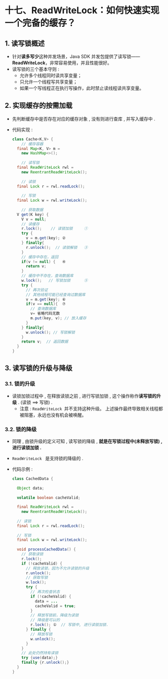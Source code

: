 # 十七、ReadWriteLock：如何快速实现一个完备的缓存？

## 1. 读写锁概述

- 针对**读多写少**这种并发场景，Java SDK 并发包提供了读写锁——**ReadWriteLock**，非常容易使用，并且性能很好。
- 读写锁的三个基本守则 : 
  - 允许多个线程同时读共享变量；
  - 只允许一个线程写共享变量；
  - 如果一个写线程正在执行写操作，此时禁止读线程读共享变量。


## 2. 实现缓存的按需加载

- 先判断缓存中是否存在对应的缓存对象 , 没有则进行查库 , 并写入缓存中 . 

- 代码实现 : 

  ```java
  class Cache<K,V> {
      // 缓存容器
    final Map<K, V> m =
      new HashMap<>();
      
      // 读写锁
    final ReadWriteLock rwl = 
      new ReentrantReadWriteLock();
      
      // 读锁
    final Lock r = rwl.readLock();
      
      // 写锁
    final Lock w = rwl.writeLock();
   
      // 获取数据
    V get(K key) {
      V v = null;
      // 读缓存
      r.lock();    // 读锁加锁     ①
      try {
        v = m.get(key); ②
      } finally{
        r.unlock();  // 读锁解锁   ③
      }
      // 缓存中存在，返回
      if(v != null) {   ④
        return v;
      }  
      // 缓存中不存在，查询数据库
      w.lock();   // 写锁加锁      ⑤
      try {
        // 再次验证
        // 其他线程可能已经查询过数据库
        v = m.get(key); ⑥
        if(v == null){  ⑦
          // 查询数据库
          v= 省略代码无数
          m.put(key, v); // 放入缓存
        }
      } finally{
        w.unlock(); // 写锁解锁
      }
      return v;  // 返回数据
    }
  } 
  ```





## 3. 读写锁的升级与降级



### 3.1. 锁的升级

- 读锁加锁过程中 , 在释放读锁之前 , 进行写锁加锁 , 这个操作称作**读写锁的升级** . (读锁 ==> 写锁) . 
  - 注意 :  `ReadWriteLock `并不支持这种升级。 上述操作最终导致相关线程都被阻塞，永远也没有机会被唤醒。



### 3.2. 锁的降级

- 同理 , 由锁升级的定义可知 , 读写锁的降级 , **就是在写锁过程中(未释放写锁) , 进行读锁加锁 .** 

-  `ReadWriteLock ` 是支持锁的降级的 . 

- 代码示例 : 

  ```java
  class CachedData {
      
    Object data;
      
    volatile boolean cacheValid;
      
    final ReadWriteLock rwl =
      new ReentrantReadWriteLock();
      
    // 读锁  
    final Lock r = rwl.readLock();
      
    // 写锁
    final Lock w = rwl.writeLock();
    
    void processCachedData() {
      // 获取读锁
      r.lock();
      if (!cacheValid) {
        // 释放读锁，因为不允许读锁的升级
        r.unlock();
        // 获取写锁
        w.lock();
        try {
          // 再次检查状态  
          if (!cacheValid) {
            data = ...
            cacheValid = true;
          }
          // 释放写锁前，降级为读锁
          // 降级是可以的
          r.lock(); ①  // 写锁中, 进行读锁加锁.
        } finally {
          // 释放写锁
          w.unlock(); 
        }
      }
      // 此处仍然持有读锁
      try {use(data);} 
      finally {r.unlock();}
    }
  }
  ```
